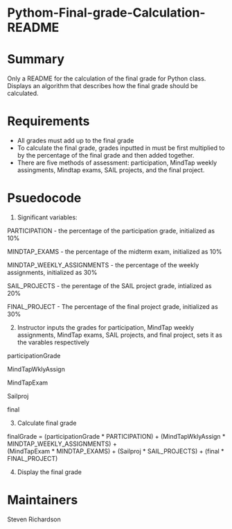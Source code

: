 # Pythom-Final-grade-Calculation-README
# Summary
Only a README for the calculation of the final grade for Python class. Displays an algorithm that describes how the final grade should be calculated.
# Requirements
* All grades must add up to the final grade
* To calculate the final grade, grades inputted in must be first multiplied to by the percentage of the final grade and then added together.
* There are five methods of assessment: participation, MindTap weekly assingments, Mindtap exams, SAIL projects, and the final project.

# Psuedocode
1. Significant variables:

  PARTICIPATION - the percentage of the participation grade, initialized as 10%

  MINDTAP_EXAMS - the percentage of the midterm exam, initialized as 10%
  
  MINDTAP_WEEKLY_ASSIGNMENTS - the percentage of the weekly assignments, initialized as 30%

  SAIL_PROJECTS - the perentage of the SAIL project grade, intialized as 20%

  FINAL_PROJECT   -  The percentage of the final project grade, initialized as 30%

2. Instructor inputs the grades for participation, MindTap weekly assignments, MindTap exams, SAIL projects, and final project, sets it as the varables respectively

  participationGrade

  MindTapWklyAssign

  MindTapExam

  Sailproj

  final

3. Calculate final grade

  finalGrade = (participationGrade * PARTICIPATION) + (MindTapWklyAssign * MINDTAP_WEEKLY_ASSIGNMENTS) + \
                  (MindTapExam * MINDTAP_EXAMS) + (Sailproj * SAIL_PROJECTS) + (final * FINAL_PROJECT)
                
4. Display the final grade
# Maintainers
Steven Richardson
